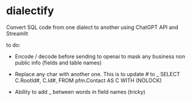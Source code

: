 # dialectify
Convert SQL code from one dialect to another using ChatGPT API and Streamlit


to do:
- Encode / decode before sending to openai to mask any business non public info (fields and table names)
- Replace any char with another one. This is to update # to _
SELECT C.RootId#, C.Id#,
     FROM pfm.Contact AS C WITH (NOLOCK)

- Ability to add _ between words in field names (tricky)
